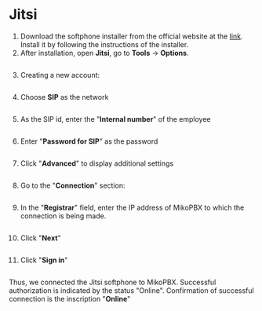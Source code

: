 # Jitsi

1. Download the softphone installer from the official website at the [link](https://desktop.jitsi.org/Main/Download.html). Install it by following the instructions of the installer.
2. After installation, open **Jitsi**, go to **Tools** → **Options**.

<figure><img src="../../.gitbook/assets/1 (4).png" alt=""><figcaption></figcaption></figure>

3. Creating a new account:

<figure><img src="../../.gitbook/assets/2 (9).png" alt=""><figcaption></figcaption></figure>

4. Choose **SIP** as the network

<figure><img src="../../.gitbook/assets/3 (1).png" alt=""><figcaption></figcaption></figure>

5. As the SIP id, enter the "**Internal number**" of the employee

<figure><img src="../../.gitbook/assets/4 (9).png" alt=""><figcaption></figcaption></figure>

6. Enter "**Password for SIP**" as the password

<figure><img src="../../.gitbook/assets/5 (11).png" alt=""><figcaption></figcaption></figure>

7. Click "**Advanced**" to display additional settings

<figure><img src="../../.gitbook/assets/6 (15).png" alt=""><figcaption></figcaption></figure>

8. Go to the "**Connection**" section:

<figure><img src="../../.gitbook/assets/7 (12).png" alt=""><figcaption></figcaption></figure>

9. In the "**Registrar**" field, enter the IP address of MikoPBX to which the connection is being made.

<figure><img src="../../.gitbook/assets/8 (7).png" alt=""><figcaption></figcaption></figure>

10. &#x20;Click "**Next**"

<figure><img src="../../.gitbook/assets/9 (3).png" alt=""><figcaption></figcaption></figure>

11. Click "**Sign in**"

<figure><img src="../../.gitbook/assets/10 (3).png" alt=""><figcaption></figcaption></figure>

Thus, we connected the Jitsi softphone to MikoPBX. Successful authorization is indicated by the status "Online". Confirmation of successful connection is the inscription "**Online**"

<figure><img src="../../.gitbook/assets/13 (5).png" alt=""><figcaption></figcaption></figure>

<figure><img src="../../.gitbook/assets/11 (6).png" alt=""><figcaption></figcaption></figure>
